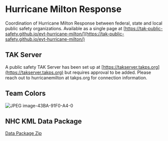 # Hurricane Milton Response
Coordination of Hurricane Milton Response between federal, state and local public safety organizations. Available as a single page at [https://tak-public-safety.github.io/evt-hurricane-milton/](https://tak-public-safety.github.io/evt-hurricane-milton/)

## TAK Server
A public safety TAK Server has been set up at [https://takserver.takps.org](https://takserver.takps.org) but requires approval to be added. Please reach out to hurricanemilton at takps.org for connection information.

## Team Colors
![JPEG image-43BA-91F0-A4-0](https://github.com/user-attachments/assets/52907664-fa0d-415a-950b-bd1d72dac640)

## NHC KML Data Package
[Data Package Zip](https://github.com/user-attachments/files/17286314/NHC_MILTON_KML_LINKS.zip)
